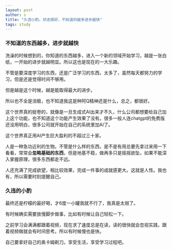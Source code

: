 ```yaml
---
layout: post
author: s
title: "久违小酌，状态很好，不知道的越多进步越快"
tags: study
---
```


### 不知道的东西越多，进步就越快

洗澡的时候想到的，你知道的东西越多，进入一个新的领域开始学习，越是一张白纸，一开始的进步就越明显。所以这也是现在的一大乐趣。

不管是要深度学习的东西，还是广泛学习的东西，太多了，虽然每天都努力的学习，但是还是觉得时间不够用。

但是越是这个时候，越是能取得最大的进步。

所以也不全是消极，也不知道我这是种阿Q精神还是什么，总之，都很好。

这个世界真的挺卷的，就像是一旦生成式AI出来才不久，什么公司都想要给自己加上这个功能，也不知道这个功能产生效果了没有。很多一般人连chatgpt的免费版还没用明白，很多公司就开始在自己的系统里加AI了。

这个世界真正用AI产生巨大盈利的不超过三十家。

人是一种急功近利的生物。不管是什么样的东西，是不是有用总要先拿过来用一下看看，常常会**忽略基础的东西**，但是地基不稳，做再多只是摇摇欲坠，如果不能深入掌握原理，很多东西都走不远。

人还充满了完成欲望，相比较效果，完成一件事的成就感更大。这就是人性。我也有，所以需要时刻提醒自己。

### 久违的小酌

最终还是柠檬的最好喝，才6度一小罐我就不行了，我真是太弱了。

有时候确实需要放慢脚步做事，比如有时候让自己轻松一下。

之前学习会满满都跟着视频，现在求了速度总是在读，读的很快就会忽视实践，跟着视频做就会有时间思考。所以有时候慢也是快。

自己要拿好自己的奥卡姆剃刀。享受生活，享受学习过程吧。

